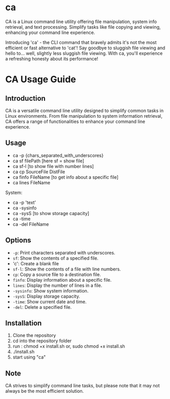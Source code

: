 # ca
CA is a Linux command line utility offering file manipulation, system info retrieval, and text processing. Simplify tasks like file copying and viewing, enhancing your command line experience.

Introducing 'ca' - the CLI command that bravely admits it's not the most efficient or fast alternative to 'cat'! Say goodbye to sluggish file viewing and hello to... well, slightly less sluggish file viewing. With ca, you'll experience a refreshing honesty about its performance!

# CA Usage Guide

## Introduction
CA is a versatile command line utility designed to simplify common tasks in Linux environments. From file manipulation to system information retrieval, CA offers a range of functionalities to enhance your command line experience.

## Usage

- ca -p {chars_separated_with_underscores}
- ca sf filePath [here sf = show file]
- ca sf-l [to show file with number lines]
- ca cp SourceFile DistFile
- ca finfo FileName [to get info about a specific file]
- ca lines FileName

System:
- ca -p 'text'
- ca -sysinfo
- ca -sysS [to show storage capacity]
- ca -time
- ca -del FileName


## Options
- `-p`: Print characters separated with underscores.
- `sf`: Show the contents of a specified file.
- 'c': Create a blank file
- `sf-l`: Show the contents of a file with line numbers.
- `cp`: Copy a source file to a destination file.
- `finfo`: Display information about a specific file.
- `lines`: Display the number of lines in a file.
- `-sysinfo`: Show system information.
- `-sysS`: Display storage capacity.
- `-time`: Show current date and time.
- `-del`: Delete a specified file.

## Installation
1. Clone the repository
2. cd into the repository folder
3. run : chmod +x install.sh
    or, sudo chmod +x install.sh
4. ./install.sh
5. start using "ca"

## Note
CA strives to simplify command line tasks, but please note that it may not always be the most efficient solution.



